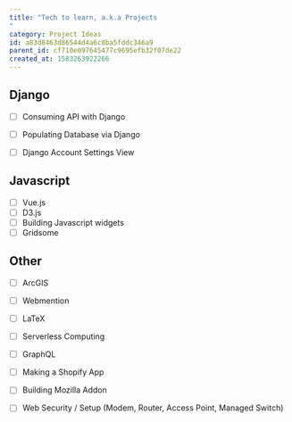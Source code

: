 ```yaml
---
title: "Tech to learn, a.k.a Projects"
category: Project Ideas
id: a83d8463d86544d4a6c8ba5fddc346a9
parent_id: cf710e097645477c9695efb32f07de22
created_at: 1583263922266
---
```


## Django
- [ ] Consuming API with Django
- [ ] Populating Database via Django
- [ ] Django Account Settings View

  
## Javascript
- [ ] Vue.js
- [ ] D3.js
- [ ] Building Javascript widgets
- [ ] Gridsome

## Other
- [ ] ArcGIS
- [ ] Webmention
- [ ] LaTeX
- [ ] Serverless Computing
- [ ] GraphQL
- [ ] Making a Shopify App
- [ ] Building Mozilla Addon
- [ ] Web Security / Setup (Modem, Router, Access Point, Managed Switch)
                